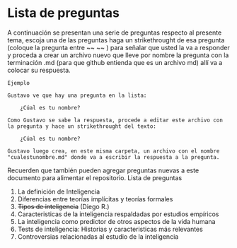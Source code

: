 # Lista de preguntas


A continuación se presentan una serie de preguntas respecto al presente tema, escoja una de las preguntas haga un strikethrought de esa pregunta (coloque la pregunta entre ~~ ~~ ) para señalar que usted la va a responder y proceda a crear un archivo nuevo que lleve por nombre la pregunta con la terminación .md (para que github entienda que es un archivo md) allí va a colocar su respuesta.

    Ejemplo

    Gustavo ve que hay una pregunta en la lista:

        ¿Cúal es tu nombre?

    Como Gustavo se sabe la respuesta, procede a editar este archivo con la pregunta y hace un strikethrought del texto:

        ¿Cúal es tu nombre?

    Gustavo luego crea, en este misma carpeta, un archivo con el nombre "cualestunombre.md" donde va a escribir la respuesta a la pregunta.

Recuerden que también pueden agregar preguntas nuevas a este documento para alimentar el repositorio.
Lista de preguntas

1. La definición de Inteligencia
2. Diferencias entre teorías implícitas y teorías formales
3. ~~Tipos de inteligencia~~ (Diego R.)
4. Caracteristicas de la inteligencia respaldadas por estudios empíricos
5. La inteligencia como predictor de otros aspectos de la vida humana
6. Tests de inteligencia: Historias y caracteristicas más relevantes
7. Controversias relacionadas al estudio de la inteligencia
